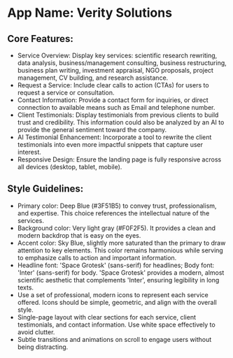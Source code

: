# **App Name**: Verity Solutions

## Core Features:

- Service Overview: Display key services: scientific research rewriting, data analysis, business/management consulting, business restructuring, business plan writing, investment appraisal, NGO proposals, project management, CV building, and research assistance.
- Request a Service: Include clear calls to action (CTAs) for users to request a service or consultation.
- Contact Information: Provide a contact form for inquiries, or direct connection to available means such as Email and telephone number.
- Client Testimonials: Display testimonials from previous clients to build trust and credibility. This information could also be analyzed by an AI to provide the general sentiment toward the company.
- AI Testimonial Enhancement: Incorporate a tool to rewrite the client testimonials into even more impactful snippets that capture user interest.
- Responsive Design: Ensure the landing page is fully responsive across all devices (desktop, tablet, mobile).

## Style Guidelines:

- Primary color: Deep Blue (#3F51B5) to convey trust, professionalism, and expertise. This choice references the intellectual nature of the services.
- Background color: Very light gray (#F0F2F5). It provides a clean and modern backdrop that is easy on the eyes.
- Accent color: Sky Blue, slightly more saturated than the primary to draw attention to key elements. This color remains harmonious while serving to emphasize calls to action and important information.
- Headline font: 'Space Grotesk' (sans-serif) for headlines; Body font: 'Inter' (sans-serif) for body. 'Space Grotesk' provides a modern, almost scientific aesthetic that complements 'Inter', ensuring legibility in long texts.
- Use a set of professional, modern icons to represent each service offered. Icons should be simple, geometric, and align with the overall style.
- Single-page layout with clear sections for each service, client testimonials, and contact information. Use white space effectively to avoid clutter.
- Subtle transitions and animations on scroll to engage users without being distracting.